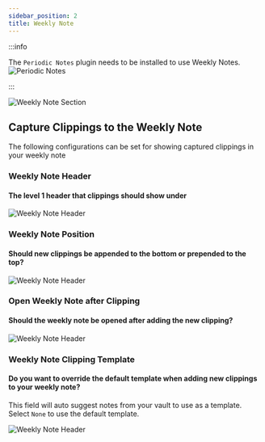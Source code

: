 ```yaml
---
sidebar_position: 2
title: Weekly Note
---
```


:::info

The `Periodic Notes` plugin needs to be installed to use Weekly Notes.
![Periodic Notes](/img/periodic_notes_plugin.png)

:::

![Weekly Note Section](/img/weekly_note_section.png)


## Capture Clippings to the Weekly Note  

The following configurations can be set for showing captured clippings in your weekly note

### Weekly Note Header
#### The level 1 header that clippings should show under
![Weekly Note Header](/img/weekly_note_header.png)

### Weekly Note Position 
#### Should new clippings be appended to the bottom or prepended to the top?
![Weekly Note Header](/img/weekly_note_position.png)

### Open Weekly Note after Clipping 
#### Should the weekly note be opened after adding the new clipping?
![Weekly Note Header](/img/weekly_note_open.png)

### Weekly Note Clipping Template
#### Do you want to override the default template when adding new clippings to your weekly note?
This field will auto suggest notes from your vault to use as a template. Select `None` to use the default template. 

![Weekly Note Header](/img/weekly_note_template.gif)

